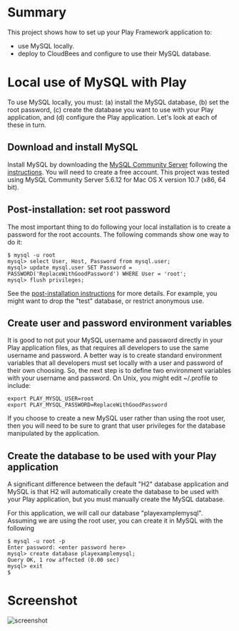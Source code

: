 Summary
=======

This project shows how to set up your Play Framework application to:

  * use MySQL locally.
  * deploy to CloudBees and configure to use their MySQL database.
  

Local use of MySQL with Play
============================

To use MySQL locally, you must: (a) install the MySQL database, (b) set the root password, (c) create the database you want to use with your Play application, and (d) configure the Play application.  Let's look at each of these in turn.

Download and install MySQL
--------------------------

Install MySQL by downloading the [MySQL Community Server](http://dev.mysql.com/downloads/mysql/) following the [instructions](http://dev.mysql.com/doc/refman/5.6/en/installing.html).
You will need to create a free account. This project was tested using MySQL
Community Server 5.6.12 for Mac OS X version 10.7 (x86, 64 bit). 

Post-installation: set root password
------------------------------------

The most important thing to do following your local installation is to create a 
password for the root accounts.  The following commands show one way to do it:

    $ mysql -u root
    mysql> select User, Host, Password from mysql.user; 
    mysql> update mysql.user SET Password = PASSWORD('ReplaceWithGoodPassword') WHERE User = 'root';
    mysql> flush privileges;
    
See the [post-installation instructions](http://dev.mysql.com/doc/refman/5.7/en/postinstallation.html)
for more details. For example, you might want to drop the "test" database, or restrict
anonymous use. 

Create user and password environment variables
----------------------------------------------

It is good to not put your MySQL username and password directly in your Play application files, as
that requires all developers to use the same username and password. A better way is to create 
standard environment variables that all developers must set locally with a user and password of their
own choosing. So, the next step is to define two environment variables with your 
username and password.  On Unix, you might edit ~/.profile to include:

    export PLAY_MYSQL_USER=root
    export PLAY_MYSQL_PASSWORD=ReplaceWithGoodPassword
    
If you choose to create a new MySQL user rather than using the root user, then 
you will need to be sure to grant that user privileges for the database
manipulated by the application. 

Create the database to be used with your Play application
---------------------------------------------------------

A significant difference between the default "H2" database application and MySQL
is that H2 will automatically create the database to be used with your Play
application, but you must manually create the MySQL database. 

For this application, we will call our database "playexamplemysql". Assuming we 
are using the root user, you can create it in MySQL with the following

    $ mysql -u root -p
    Enter password: <enter password here>
    mysql> create database playexamplemysql;
    Query OK, 1 row affected (0.00 sec)
    mysql> exit
    $
 



        

 


Screenshot
==========

![screenshot](https://raw.github.com/ics-software-engineering/play-example-mysql/master/doc/play-example-mysql-home.png)

  
   
  
 

